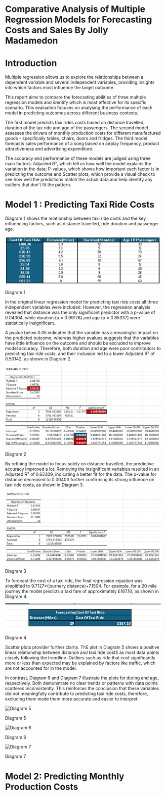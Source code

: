# Comparative Analysis of Multiple Regression Models for Forecasting Costs and Sales By Jolly Madamedon

# Introduction
Multiple regression allows us to explore the relationships between a dependent variable and several independent variables, providing insights into which factors most influence the target outcome.

This report aims to compare the forecasting abilities of three multiple regression models and identify which is most effective for its specific scenario. This evaluation focuses on analysing the performance of each model in predicting outcomes across different business contexts.

The first model predicts taxi rides costs based on distance travelled, duration of the tax ride and age of the passengers. The second model assesses the drivers of monthly production costs for different manufactured goods - specifically tables, chairs, doors and fridges. The third model forecasts sales performance of a song based on airplay frequency, product attractiveness and advertising expenditure. 

The accuracy and performance of these models are judged using three main factors: Adjusted R², which tell us how well the model explains the variation in the data; P-values, which shows how important each factor is in predicting the outcome and Scatter plots, which provide a visual check to see how well the predictions match the actual data and help identify any outliers that don't fit the pattern.

# Model 1 : Predicting Taxi Ride Costs

Diagram 1 shows the relationship between taxi ride costs and the key influencing factors, such as distance travelled, ride duration and passenger age.

![Diagram 1](https://github.com/Mojm4321/Excel-Comparative-Analysis-of-Multiple-Regression-Models-for-Forecasting-Costs-and-Sales/blob/main/original%20data%20table%201.png)


Diagram 1

In the original linear regression model  for predicting taxi ride costs all three independent variables were included. However, the regression analysis revealed that distance was the only significant predictor with a p-value of 0.04304, while duration (p = 0.99176) and age (p = 0.85337) were statistically insignificant. 

A pvalue below 0.05 indicates that the variable has a meaningful impact on the predicted outcome, whereas higher pvalues suggests that the variables have little influence on the outcome and should be excluded to improve model accuracy. Therefore, both duration and age were poor contributors to predicting taxi ride costs, and their inclusion led to a lower Adjusted R² of 0.50142, as shown in Diagram 2

![Diagram 2](https://github.com/Mojm4321/Excel-Comparative-Analysis-of-Multiple-Regression-Models-for-Forecasting-Costs-and-Sales/blob/main/original%20data%20table%202.png)


Diagram 2

By refining the model to focus solely on distance travelled, the predictive accuracy improved a lot.
Removing the insignificant variables resulted in an Adjusted R² of 0.62309, indicating a better fit for the data. The p-value for distance decreased to 0.00403 further confirming its strong influence on taxi ride costs, as shown in Diagram 3.

![Diagram 3](https://github.com/Mojm4321/Excel-Comparative-Analysis-of-Multiple-Regression-Models-for-Forecasting-Costs-and-Sales/blob/main/original%20data%20table%203.png)


Diagram 3

To forecast the cost of a taxi ride, the final regression equation was simplified to 9.7127*(journery distance)+7.1504. For example, for a 20 mile journey the model predicts a taxi fare of approximately £187.10, as shown in Diagram 4.

![Diagram 4](https://github.com/Mojm4321/Excel-Comparative-Analysis-of-Multiple-Regression-Models-for-Forecasting-Costs-and-Sales/blob/main/original%20data%20table%207.png)

Diagram 4

Scatter plots provider further clarity. ThE plot in Diagram 5 shows a positive linear relationship between distance and taxi ride costS as most data points closely following the trendline. Outliers such as ride that cost significantly more or less than expected may be explained by factors like traffic, which are not accounted for in the model. 

In contrast, Diagram 6 and Diagram 7 illustrate the plots for during and age, respectively. Both demonstrate no clear trends or patterns with data points scattered inconsistently. This reinforces the conclusion that these variables did not meaningfully contribute to predicting taxi ride costs, therefore, excluding them made them more accurate and easier to interpret.

![Diagram 5]()


Diagram 5


![Diagram 6]()


Diagram 6


![Diagram 7]()


Diagram 7
 
# Model 2: Predicting Monthly Production Costs
